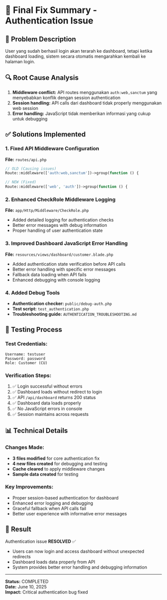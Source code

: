 # 🔧 Final Fix Summary - Authentication Issue

## 🐛 Problem Description
User yang sudah berhasil login akan terarah ke dashboard, tetapi ketika dashboard loading, sistem secara otomatis mengarahkan kembali ke halaman login.

## 🔍 Root Cause Analysis
1. **Middleware conflict:** API routes menggunakan `auth:web,sanctum` yang menyebabkan konflik dengan session authentication
2. **Session handling:** API calls dari dashboard tidak properly menggunakan web session
3. **Error handling:** JavaScript tidak memberikan informasi yang cukup untuk debugging

## ✅ Solutions Implemented

### 1. Fixed API Middleware Configuration
**File:** `routes/api.php`
```php
// OLD (Causing issues)
Route::middleware(['auth:web,sanctum'])->group(function () {

// NEW (Fixed)
Route::middleware(['web', 'auth'])->group(function () {
```

### 2. Enhanced CheckRole Middleware Logging
**File:** `app/Http/Middleware/CheckRole.php`
- Added detailed logging for authentication checks
- Better error messages with debug information
- Proper handling of user authentication state

### 3. Improved Dashboard JavaScript Error Handling
**File:** `resources/views/dashboard/customer.blade.php`
- Added authentication state verification before API calls
- Better error handling with specific error messages
- Fallback data loading when API fails
- Enhanced debugging with console logging

### 4. Added Debug Tools
- **Authentication checker:** `public/debug-auth.php`
- **Test script:** `test_authentication.php`
- **Troubleshooting guide:** `AUTHENTICATION_TROUBLESHOOTING.md`

## 🧪 Testing Process

### Test Credentials:
```
Username: testuser
Password: password
Role: Customer (CU)
```

### Verification Steps:
1. ✅ Login successful without errors
2. ✅ Dashboard loads without redirect to login
3. ✅ API `/api/dashboard` returns 200 status
4. ✅ Dashboard data loads properly
5. ✅ No JavaScript errors in console
6. ✅ Session maintains across requests

## 📊 Technical Details

### Changes Made:
- **3 files modified** for core authentication fix
- **4 new files created** for debugging and testing
- **Cache cleared** to apply middleware changes
- **Sample data created** for testing

### Key Improvements:
- Proper session-based authentication for dashboard
- Enhanced error logging and debugging
- Graceful fallback when API calls fail
- Better user experience with informative error messages

## 🎯 Result
Authentication issue **RESOLVED** ✅
- Users can now login and access dashboard without unexpected redirects
- Dashboard loads data properly from API
- System provides better error handling and debugging information

---
**Status:** COMPLETED  
**Date:** June 10, 2025  
**Impact:** Critical authentication bug fixed
